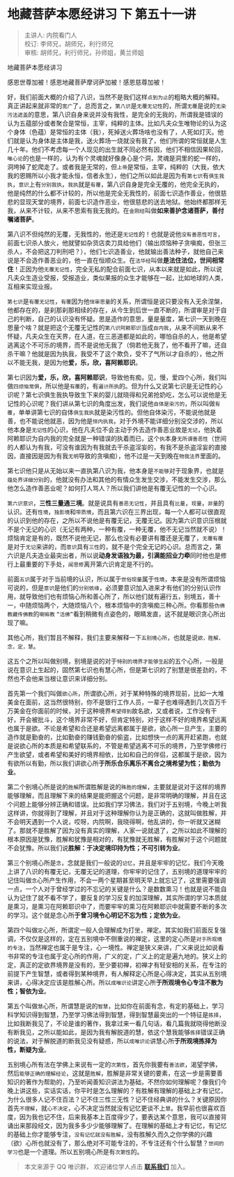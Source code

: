 # 地藏菩萨本愿经讲习 下 第五十一讲

> 主讲人: 内院看门人 <br />
> 校订: 李师兄，胡师兄，利行师兄 <br />
> 审核: 胡师兄，利行师兄，孙师姐，黄兰师姐 <br />

地藏菩萨本愿经讲习

感恩世尊加被！感恩地藏菩萨摩诃萨加被！感恩慈尊加被！

好，我们前面大概的介绍了八识，当然不是我们这样`点到为止`的粗略大概的解释。真正讲起来就非常的`宽广`了，总而言之，`第八识`是`无覆无记性`的，所谓`无覆`是说的`无染污法遮盖`的意思，第八识自身来说并没有我性，是完全的无我的，所谓我是错误的认为五蕴部分或者聚合是常恒，主宰，纯粹的主体。比如凡夫众生唯物论的认为这个身体（色蕴）是常恒的主体（我），死掉送火葬场啥也没有了，人死如灯灭。他们就是认为身体是主体是我，送火葬场一烧就没有我了，他们所谓的常恒就是人生几十年。他们不考虑每一个人现见的出生就不同必然有因，他们不相信因果轮回，`唯心论`的也是一样的，认为有个灵魂就好像身心是个洞，灵魂是洞里的蛇一样的，洞垮掉了蛇爬走了。或者我是无常的，但`上帝`是常恒，主宰，纯粹的（大我，依大我的恩赐所以小我才能永恒，信者永生），他们之所以如此是因为有`第七识`有`俱生我执`，`意识`上有`分别我执`，`我执`就是`有覆`，第八识自身是完全无覆的，他完全无执的，他是纯然的什么都不计较的，所以他是完全无我性的，前面七识造作善业，他很慈悲的显现天堂的境界，前面七识造作恶业，他很慈悲的送去地狱。他始终都那样无我，从来不计较，从来不思索有我无我的。在`金刚经`叫做**如来善护念诸菩萨，善付嘱诸菩萨**。

第八识不但纯然的无覆，无我性的，他还是`无记性`的！也就是说他`没有善恶性可言`，前面七识杀人放火，他就譬如杂货店卖刀具给他们（输出烦恼种子贪嗔痴，但张三杀人，不会把这刀判刑吧？），他们七识造善业，他就输出善法种子，就他自己来说是不会造作善恶业的，他一直在恒顺众生。在`法华经`叫做**是法住法位，世间相常住**！正因为他`无覆无记性`，完全无私的配合前面七识，从本以来就是如此，所以说凡夫众生造业受报，受报造业，类似果报的众生才能够在一起，比如地球的人类，互相来实现业报。

`第七识`是`有覆无记性`，`有覆`因为他`恒审思量`的关系，所谓恒是说只要没有入无余涅槃，他都存在的，是刹那刹那相续的存在，从今生到后世一直不断的，所谓审是对于自己的判断，自己的认识没有怀疑。思是造作的意思，量是量度，第七识一天到晚在思量个啥？就是把这个无覆无记性的`第八识阿赖耶识`当成`自内我`，从来不间断从来不怀疑，凡夫众生在天界，在人道，在三恶道都是如此的，哪怕自杀的人，他是希望逃离这个不可乐的境界，而不是说他无我了（倘若他无我了，他不看开了嘛，还自杀干嘛？他就是因为执我，我受不了这个欺负，受不了气所以才自杀的），他之所以不能无我，是因为他**爱，乐，欣，喜阿赖耶识**。

第七识因为**爱，乐，欣，喜阿赖耶识**，导致他有痴，见，慢，爱四个心所，我们叫做`四烦恼常俱`，所以他是`有覆`的，有`遍计所执`的。但为什么又说第七识是无记性的心识呢？第七识俱生我执导致生下来的婴儿就晓得和兄弟抢奶吃，怎么可以说他是无记性的心识呢？我们讲从第七识的角度出发，我们说他`自体是染污的`，所以叫做`有覆`，单单讲第七识的自体`俱生我执`就是染污性的。但他自体染污，不能说他就是善，也不能说他就恶，因为他是`恒内执我`，对于外境不能详细分别没交涉的，所以他本身是`无记性`的心识，他在凡夫位不会主动于外去造作善恶业故是`无记`，他执着阿赖耶识为自内我的完全就是一种错误的执着而已，这个`执`本身`无所谓善恶性`（世间的人都认为有我，可没有谁因为有我就去干杀盗淫妄的，有我不是杀盗淫妄的直接因，直接因是因为有我`无明`导致的贪嗔痴），他不过是一天到晚在`物我法界`里面的。

第七识他只是从无始以来一直执第八识为我，他本身是`不能够`对于现象界，也就是`蕴处界详细分别`的，他就没有办法和其他的有情众生发生交涉，不能发生交涉，那么他怎么造作善恶业呢？如何打人骂人？所以我们讲他是有覆无记性的一个心识。

`第六识意识`，**三性三量通三境**。就是说具有`善恶无记性`，并且具有`比量`，`现量`，`非量`的认识。还有`性境`，`独影境`和`带质境`，而且第六识在三界出现，每一个人都可以很直观的认识到他的存在，之所以不说他是有覆无记，无覆无记。因为第六识意识压根就不是个无记的心识（无记有两种，一种有覆，一种无覆，他不无记当然就不说）！烦恼肯定是有的，既然不说他无记，那么也没有必要讲有覆还是无覆了，`无覆有覆`是对于`无记`来讲的，而`意识`具有`三性`的，就不是个完全无记的心识。总而言之，第六识是凡夫造业最突出者，所以说**动身发语独为最，引满能招业力牵**同时他也是修行上最重要的下手处，`闻思修`离开第六识肯定是不行的。

前面`五识`属于对于当前境的认识，所以属于`世俗现量`属于`性境`，本来是没有所谓烦恼可说的，但是`意识`是他们的`分别依缘`，必须要意识加入进来才有他们的分别认识作用，就导致他们也有烦恼心所和善心所了，所以他们就有遍行五，别境五，善十一，中随烦恼两个，大随烦恼八个，根本烦恼中的贪嗔痴三种心所。你看那些`伪佛教藏传佛教`的`喇嘛教` `“活佛”`看到稍微有点姿色的，眼睛发直，这不就是眼识贪心所出现了嘛。

其他心所，我们暂且不解释，我们主要来解释一下`五别境心所`，也就是说`欲，胜解，念，定，慧`。

这五个之所以叫做别境，别境是说的对于`特别的境界才能够生起`的五个心所，一般是说在意识上生起的，固然第七识也有慧心所，但是第七识的了别慧是很差劲的，不然也不会他来当根让意识来详细分别。

首先第一个我们叫做`欲心所`，所谓欲心所，对于某种特殊的境界现前，比如一大堆美金在面前，这当然很特别，你不是银行工作人员，一辈子也难得遇到几次百万千万美金在你面前的时候，对于这种境界`希望得到`故名欲，又或者说，工作没有干好，开会被批斗，这个境界非常不好，但肯定特别，对于这样不好的境界希望远离也属于是欲。不论是希望和合还是希望远离都属于是欲，欲心所一旦产生，主要的造作就是勤奋的，比如勤奋的赚钱勤奋的偷盗，比如想快一点的离开赶紧跑，也就是说欲心所的本质是和希望联系的，不管是希望逃离不可乐的境界，乃至学佛修行产生欲望，或者希望和美好的境界相依，比如和自己的伴侣，这都属于是欲，因为有欲所以有勤，所以我们讲欲心所**于所乐合乐离乐不离合之境希望为性；勤依为业**。

第二个别境心所是说的`胜解`所谓胜解是说的`殊胜的理解`，主要就是说对于这样的境界能够理解，而且理解下来的结果是能把握这个问题，是非常明确的理解，并且在这个问题上能够分辨正确和错误。比如我们学习佛法，我们对于五别境，今晚上听我这样讲，你就得到了理解，并且对于这种理解你认为是正确的，这就叫做胜解，并不会明天遇到一个人说，哎呀，内院啊，我晓得啊，他乱讲的，你一听就又迷糊了。那就不是胜解了因为没有真实的理解，人家一说就退了，之所以如此不理解的根本原因是犹豫，胜解和犹豫是相对的，有犹豫就无胜解，有胜解对于这个问题就不会犹豫。所以我们说**胜解：于决定境印持为性；不可引转为业**。

第三个别境心所是`念`，念就是我们一般说的`记忆`，并且是牢牢的记忆，我们今天晚上讲了八识的有覆无记，无覆无记的道理，你牢牢的记住了，五别境的道理牢牢的记住叫做`念`心所产生作用，不会一两个星期甚至明天早上就忘记了，这里需要强调一点，一个人对于曾经学过的不忘记的关键是什么？是数数熏习！也就是说不能自认为记住了就不看不学了，要反复的学习反复的加深理解，其实所谓的学习本质就是熏习，是熏习在阿赖耶识中了，而要牢牢的熏习在阿赖耶识中就需要不断的多次的学习。这个就是念心所**于曾习境令心明记不忘为性；定依为业**。

第四个叫做`定`心所，所谓定一般人会理解成为打坐，禅定。其实如我们前面反复强调，不仅仅是这样的，定在五别境中不侧重说的禅定，这里的定心所是`对于所观境的专注`，当然禅定也属于是专注，心一境性。禅定是狭义来讲，广义来说比如说看书非常的专注也属于定心所的作用，广义的定，广义上的定是遍九地的。狭义上的定，真正的定欲界境界是没有的，至少要初禅，初禅才有轻安相的关系，在专注的前提下产生智慧，或者得到某种境界，有人解释定心所是心得决定，其实从五别境来讲，心得决定应该是胜解心所。所以`成唯识论`讲定心所**于所观境令心专注不散为性；智依为业**。

第五个叫做`慧`心所，所谓慧是说的`智慧`，比如你在前面有念，有定的基础上，学习科学知识得到智慧，乃至学习佛法得到智慧，得到智慧最突出的一个特征是`拣择`，比如我断我见了，不论是谁的著作，我拿过来一看几句话，看几篇我就晓得他断没有断我见，之所以能如此，是因为我有解脱道的慧，依这个慧我能够`拣择`错误正确的说法，对于解脱道的断我见没有疑惑，所以`成唯识论`讲慧心所**于所观境拣择为性，断疑为业**。

五别境心所有法在学佛上来说有一定的`次第性`，首先你我要有`善法欲`，渴望学佛，然后`能够正确的理解经论`，这就是`胜解`，胜解是非常关键的要素，在这一步是需要善知识的著作为帮助的，乃至听闻善知识讲法为基础，不然你如何理解呢？像我们今晚上讲这些，实话实话，你平时是怎么理解的？有胜解有理解的基础上才有记忆，为什么很多人记不住百法？记不住三性三无性？记不住经典讲的什么？关键原因你首先`不理解`，就`心不决定`，心不决定当然就没有记忆更谈不上`慧`。我早前也很喜欢百度，因为我也记不住，后来我基本上百度得少了，要表达某个意思，我可以直接背诵出来那段经文，因为我多多少少能够理解了。在理解的基础上才有记忆，有记忆的基础上你才能够专注，`没有记忆就没有胜解`，没有胜解久而久之你学佛的兴趣（欲）心所也就没有了，那么绝对不可能专注的，不专注还有个什么智慧？`世间的学习`也是一个道理。所以五别境心所是有`次第性`的。

> 本文来源于 QQ 唯识群， 欢迎诸位学人点击 **[联系我们](https://mp.weixin.qq.com/s/lZCfWjmLjgNR165Tx4_bCQ)** 加入。
